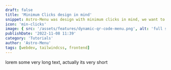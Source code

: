 ```yaml
---
draft: false
title: 'Minimum Clicks design in mind'
snippet: Astro-Menu was design with minimum clicks in mind, we want to make sure that your customers can order with the least number of clicks possible without overwhelming them with too many options.
icon: 'min-clicks'
image: { src: '/assets/features/dynamic-qr-code-menu.png', alt: 'full stack web development' }
publishDate: '2022-11-08 11:39'
category: 'Tutorials'
author: 'Astro-Menu'
tags: [webdev, tailwindcss, frontend]
---
```


lorem some very long text, actually its very short
